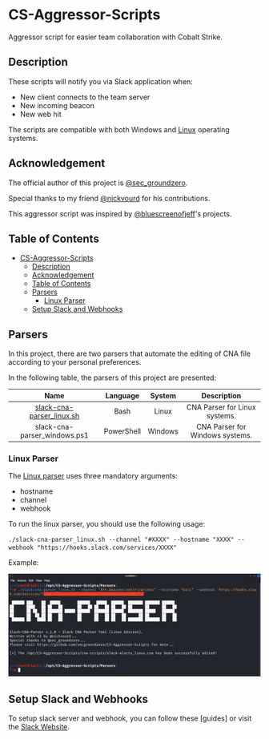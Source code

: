 # CS-Aggressor-Scripts

Aggressor script for easier team collaboration with Cobalt Strike.

## Description

These scripts will notify you via Slack application when:

- New client connects to the team server
- New incoming beacon
- New web hit

The scripts are compatible with both Windows and [Linux](/cna-scripts/slack-alerts_linux.cna) operating systems.

## Acknowledgement

The official author of this project is [@sec_groundzero](https://twitter.com/sec_groundzero).

Special thanks to my friend [@nickvourd](https://twitter.com/nickvourd) for his contributions.

This aggressor script was inspired by [@bluescreenofjeff](https://twitter.com/bluescreenofjeff)'s projects.

## Table of Contents
- [CS-Aggressor-Scripts](#cs-aggressor-scripts)
  - [Description](#description)
  - [Acknowledgement](#acknowledgement)
  - [Table of Contents](#table-of-contents)
  - [Parsers](#parsers)
    - [Linux Parser](#linux-parser)
  - [Setup Slack and Webhooks](#setup-slack-and-webhooks)

## Parsers

In this project, there are two parsers that automate the editing of CNA file according to your personal preferences.

In the following table, the parsers of this project are presented:

| Name | Language | System | Description |
|:-----------:|:-----------:|:-----------:|:-----------:|
|[slack-cna-parser_linux.sh](/Parsers/slack-cna-parser_linux.sh)| Bash | Linux | CNA Parser for Linux systems. |
|slack-cna-parser_windows.ps1| PowerShell | Windows | CNA Parser for Windows systems. |

### Linux Parser

The [Linux parser](/Parsers/slack-cna-parser_linux.sh) uses three mandatory arguments:

- hostname
- channel
- webhook

To run the linux parser, you should use the following usage:

```
./slack-cna-parser_linux.sh --channel "#XXXX" --hostname "XXXX" --webhook "https://hooks.slack.com/services/XXXX"
```

Example:

![linux-parser-example](/Pictures/linux-parser-example.png)

## Setup Slack and Webhooks

To setup slack server and webhook, you can follow these [guides] or visit the [Slack Website](https://api.slack.com/incoming-webhooks).
